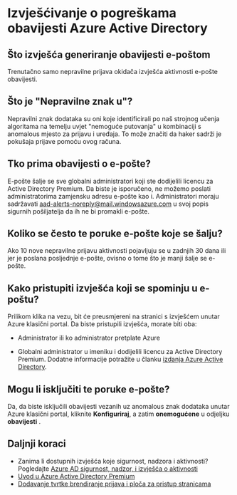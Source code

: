 <properties
    pageTitle="Izvješćivanje o pogreškama obavijesti Azure Active Directory"
    description="Kako koristiti Azure Active Directory izvješćivanja obavijesti za prijavu sumnjivih dodaci."
    services="active-directory"
    documentationCenter=""
    authors="dhanyahk"
    manager="femila"
    editor=""/>

<tags
    ms.service="active-directory"
    ms.workload="identity"
    ms.tgt_pltfrm="na"
    ms.devlang="na"
    ms.topic="article"
    ms.date="03/07/2016"
    ms.author="dhanyahk"/>

# <a name="azure-active-directory-reporting-notifications"></a>Izvješćivanje o pogreškama obavijesti Azure Active Directory

## <a name="what-reports-generate-email-notifications"></a>Što izvješća generiranje obavijesti e-poštom

Trenutačno samo nepravilne prijava okidača izvješća aktivnosti e-pošte obavijesti.

## <a name="what-is-an-irregular-sign-in"></a>Što je "Nepravilne znak u"?

Nepravilni znak dodataka su oni koje identificirali po naš strojnog učenja algoritama na temelju uvjet "nemoguće putovanja" u kombinaciji s anomalous mjesto za prijavu i uređaja. To može značiti da haker sadrži je pokušaja prijave pomoću ovog računa.

## <a name="who-receives-the-email-notifications"></a>Tko prima obavijesti o e-pošte?

E-pošte šalje se sve globalni administratori koji ste dodijelili licencu za Active Directory Premium. Da biste je isporučeno, ne možemo poslati administratorima zamjensku adresu e-pošte kao i. Administratori moraju sadržavati aad-alerts-noreply@mail.windowsazure.com u svoj popis sigurnih pošiljatelja da ih ne bi promakli e-pošte.

## <a name="how-often-are-these-emails-sent"></a>Koliko se često te poruke e-pošte koje se šalju?

Ako 10 nove nepravilne prijavu aktivnosti pojavljuju se u zadnjih 30 dana ili jer je poslana posljednje e-pošte, ovisno o tome što je manji šalje se e-pošte.

## <a name="how-do-i-access-the-report-mentioned-in-the-email"></a>Kako pristupiti izvješća koji se spominju u e-poštu?

Prilikom klika na vezu, bit će preusmjereni na stranici s izvješćem unutar Azure klasični portal. Da biste pristupili izvješća, morate biti oba:

- Administrator ili ko administrator pretplate Azure

- Globalni administrator u imeniku i dodijelili licencu za Active Directory Premium. Dodatne informacije potražite u članku [izdanja Azure Active Directory](active-directory-editions.md).

## <a name="can-i-turn-off-these-emails"></a>Mogu li isključiti te poruke e-pošte?

Da, da biste isključili obavijesti vezanih uz anomalous znak dodataka unutar Azure klasični portal, kliknite **Konfiguriraj**, a zatim **onemogućene** u odjeljku **obavijesti** .

## <a name="whats-next"></a>Daljnji koraci
- Zanima li dostupnih izvješća koje sigurnost, nadzora i aktivnosti? Pogledajte [Azure AD sigurnost, nadzor, i izvješća o aktivnosti](active-directory-view-access-usage-reports.md)
- [Uvod u Azure Active Directory Premium](active-directory-get-started-premium.md)
- [Dodavanje tvrtke brendiranje prijava i ploča za pristup stranicama](active-directory-add-company-branding.md)
